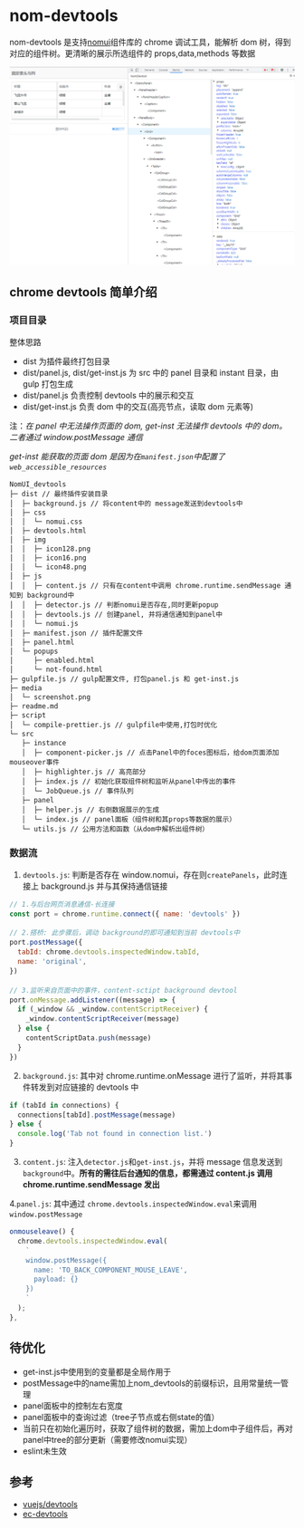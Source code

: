 # nom-devtools

nom-devtools 是支持[nomui](https://github.com/nomui/nomui)组件库的 chrome 调试工具，能解析 dom 树，得到对应的组件树。更清晰的展示所选组件的 props,data,methods 等数据

![demo](./media/screenshot.png)


## chrome devtools 简单介绍

### 项目目录

整体思路

- dist 为插件最终打包目录
- dist/panel.js, dist/get-inst.js 为 src 中的 panel 目录和 instant 目录，由 gulp 打包生成
- dist/panel.js 负责控制 devtools 中的展示和交互
- dist/get-inst.js 负责 dom 中的交互(高亮节点，读取 dom 元素等)

注：_在 panel 中无法操作页面的 dom, get-inst 无法操作 devtools 中的 dom。二者通过 window.postMessage 通信_

_get-inst 能获取的页面 dom 是因为在`manifest.json`中配置了 `web_accessible_resources`_

```
NomUI_devtools
├─ dist // 最终插件安装目录
│  ├─ background.js // 将content中的 message发送到devtools中
│  ├─ css
│  │  └─ nomui.css
│  ├─ devtools.html
│  ├─ img
│  │  ├─ icon128.png
│  │  ├─ icon16.png
│  │  └─ icon48.png
│  ├─ js
│  │  ├─ content.js // 只有在content中调用 chrome.runtime.sendMessage 通知到 background中
│  │  ├─ detector.js // 判断nomui是否存在,同时更新popup
│  │  ├─ devtools.js // 创建panel, 并将通信通知到panel中
│  │  └─ nomui.js
│  ├─ manifest.json // 插件配置文件
│  ├─ panel.html
│  └─ popups
│     ├─ enabled.html
│     └─ not-found.html
├─ gulpfile.js // gulp配置文件, 打包panel.js 和 get-inst.js
├─ media
│  └─ screenshot.png
├─ readme.md
├─ script
│  └─ compile-prettier.js // gulpfile中使用,打包时优化
└─ src
   ├─ instance
   │  ├─ component-picker.js // 点击Panel中的foces图标后，给dom页面添加mouseover事件
   │  ├─ highlighter.js // 高亮部分
   │  ├─ index.js // 初始化获取组件树和监听从panel中传出的事件
   │  └─ JobQueue.js // 事件队列
   ├─ panel
   │  ├─ helper.js // 右侧数据展示的生成
   │  └─ index.js // panel面板（组件树和其props等数据的展示）
   └─ utils.js // 公用方法和函数（从dom中解析出组件树）

```

### 数据流

1. `devtools.js`: 判断是否存在 window.nomui，存在则`createPanels`，此时连接上 background.js 并与其保持通信链接

```javascript
// 1.与后台网页消息通信-长连接
const port = chrome.runtime.connect({ name: 'devtools' })

// 2.搭桥: 此步骤后，调动 background的即可通知到当前 devtools中
port.postMessage({
  tabId: chrome.devtools.inspectedWindow.tabId,
  name: 'original',
})

// 3.监听来自页面中的事件，content-sctipt background devtool
port.onMessage.addListener((message) => {
  if (_window && _window.contentScriptReceiver) {
    _window.contentScriptReceiver(message)
  } else {
    contentScriptData.push(message)
  }
})
```

2. `background.js`: 其中对 chrome.runtime.onMessage 进行了监听，并将其事件转发到对应链接的 devtools 中

```javascript
if (tabId in connections) {
  connections[tabId].postMessage(message)
} else {
  console.log('Tab not found in connection list.')
}
```

3. `content.js`: 注入`detector.js`和`get-inst.js`，并将 message 信息发送到`background`中。**所有的需往后台通知的信息，都需通过 content.js 调用 chrome.runtime.sendMessage 发出**

4.`panel.js`: 其中通过 `chrome.devtools.inspectedWindow.eval`来调用 `window.postMessage`

```javascript
onmouseleave() {
  chrome.devtools.inspectedWindow.eval(
    `
    window.postMessage({
      name: 'TO_BACK_COMPONENT_MOUSE_LEAVE',
      payload: {}
    })
    `
  );
},
```

## 待优化

- get-inst.js中使用到的变量都是全局作用于
- postMessage中的name需加上nom_devtools的前缀标识，且用常量统一管理
- panel面板中的控制左右宽度
- panel面板中的查询过滤（tree子节点或右侧state的值）
- 当前只在初始化遍历时，获取了组件树的数据，需加上dom中子组件后，再对panel中tree的部分更新（需要修改nomui实现）
- eslint未生效

## 参考
- [vuejs/devtools](https://github.com/vuejs/devtools)
- [ec-devtools](https://github.com/HuJiaoHJ/ec-devtools.git)
